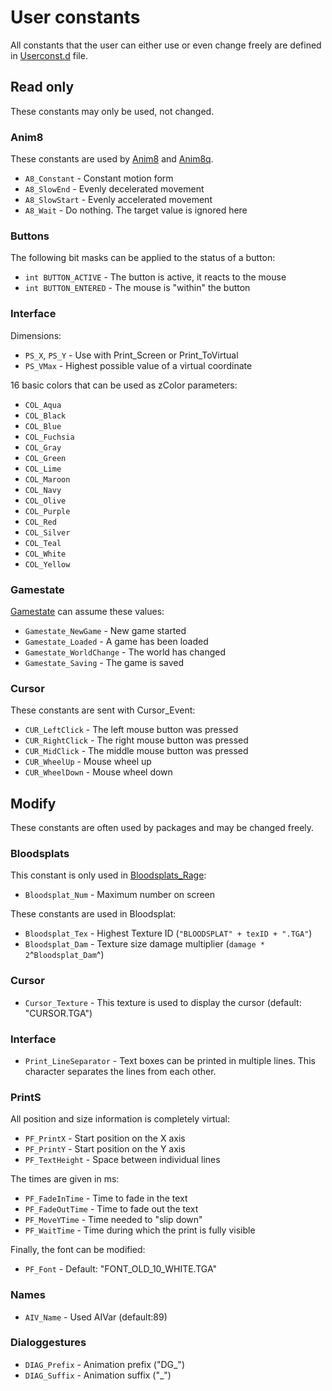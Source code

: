 # User constants
All constants that the user can either use or even change freely are defined in [Userconst.d](https://github.com/Lehona/LeGo/blob/dev/Userconst.d) file.

## Read only
These constants may only be used, not changed.

### Anim8
These constants are used by [Anim8](../anim8.md#anim8_1) and [Anim8q](../anim8.md#anim8q).

- `A8_Constant` - Constant motion form
- `A8_SlowEnd` - Evenly decelerated movement
- `A8_SlowStart` - Evenly accelerated movement
- `A8_Wait` - Do nothing. The target value is ignored here

### Buttons
The following bit masks can be applied to the status of a button:

- `int BUTTON_ACTIVE` - The button is active, it reacts to the mouse
- `int BUTTON_ENTERED` - The mouse is "within" the button

### Interface
Dimensions:

- `PS_X`, `PS_Y` - Use with Print_Screen or Print_ToVirtual
- `PS_VMax` - Highest possible value of a virtual coordinate

16 basic colors that can be used as zColor parameters:

- `COL_Aqua`
- `COL_Black`
- `COL_Blue`
- `COL_Fuchsia`
- `COL_Gray`
- `COL_Green`
- `COL_Lime`
- `COL_Maroon`
- `COL_Navy`
- `COL_Olive`
- `COL_Purple`
- `COL_Red`
- `COL_Silver`
- `COL_Teal`
- `COL_White`
- `COL_Yellow`

### Gamestate
[Gamestate](../gamestate.md) can assume these values:

- `Gamestate_NewGame` - New game started
- `Gamestate_Loaded` - A game has been loaded
- `Gamestate_WorldChange` - The world has changed
- `Gamestate_Saving` - The game is saved

### Cursor
These constants are sent with Cursor_Event:

- `CUR_LeftClick` - The left mouse button was pressed
- `CUR_RightClick` - The right mouse button was pressed
- `CUR_MidClick` - The middle mouse button was pressed
- `CUR_WheelUp` - Mouse wheel up
- `CUR_WheelDown` - Mouse wheel down

## Modify
These constants are often used by packages and may be changed freely.

### Bloodsplats
This constant is only used in [Bloodsplats_Rage](../bloodsplats.md#bloodsplats_rage):

- `Bloodsplat_Num` - Maximum number on screen

These constants are used in Bloodsplat:

- `Bloodsplat_Tex` - Highest Texture ID (`"BLOODSPLAT" + texID + ".TGA"`)
- `Bloodsplat_Dam` - Texture size damage multiplier (`damage * 2`^`Bloodsplat_Dam`^)

### Cursor

- `Cursor_Texture` - This texture is used to display the cursor (default: "CURSOR.TGA")

### Interface

- `Print_LineSeparator` - Text boxes can be printed in multiple lines. This character separates the lines from each other.

### PrintS
All position and size information is completely virtual:

- `PF_PrintX` - Start position on the X axis
- `PF_PrintY` - Start position on the Y axis
- `PF_TextHeight` - Space between individual lines

The times are given in ms:

- `PF_FadeInTime` - Time to fade in the text
- `PF_FadeOutTime` - Time to fade out the text
- `PF_MoveYTime` - Time needed to "slip down"
- `PF_WaitTime` - Time during which the print is fully visible

Finally, the font can be modified:

- `PF_Font` - Default: "FONT_OLD_10_WHITE.TGA"

### Names

- `AIV_Name` - Used AIVar (default:89)

### Dialoggestures

- `DIAG_Prefix` - Animation prefix ("DG_")
- `DIAG_Suffix` - Animation suffix ("_")